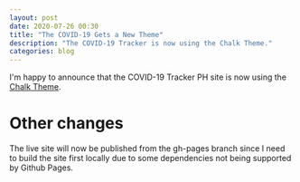 ```yaml
---
layout: post 
date: 2020-07-26 00:30
title: "The COVID-19 Gets a New Theme"
description: "The COVID-19 Tracker is now using the Chalk Theme."
categories: blog
---
```


I'm happy to announce that the COVID-19 Tracker PH site is now using the 
[Chalk Theme](https://github.com/nielsenramon/chalk).

# Other changes
The live site will now be published from the gh-pages branch since I need to
build the site first locally due to some dependencies not being supported by
Github Pages.
